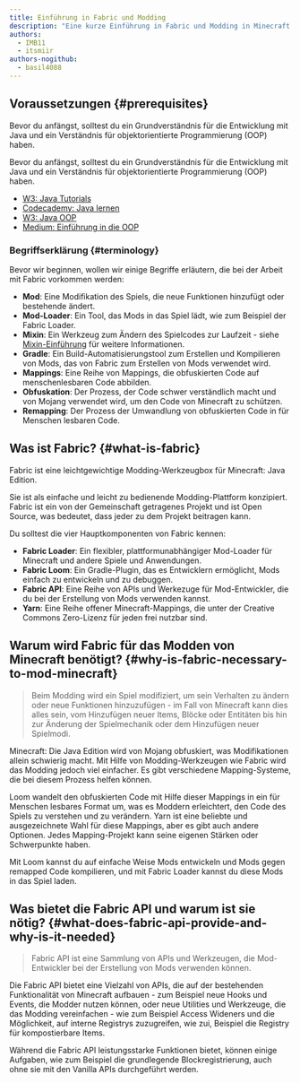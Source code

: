 ```yaml
---
title: Einführung in Fabric und Modding
description: "Eine kurze Einführung in Fabric und Modding in Minecraft: Java Edition."
authors:
  - IMB11
  - itsmiir
authors-nogithub:
  - basil4088
---
```


## Voraussetzungen {#prerequisites}

Bevor du anfängst, solltest du ein Grundverständnis für die Entwicklung mit Java und ein Verständnis für objektorientierte Programmierung (OOP) haben.

Bevor du anfängst, solltest du ein Grundverständnis für die Entwicklung mit Java und ein Verständnis für objektorientierte Programmierung (OOP) haben.

- [W3: Java Tutorials](https://www.w3schools.com/java/)
- [Codecademy: Java lernen](https://www.codecademy.com/learn/learn-java)
- [W3: Java OOP](https://www.w3schools.com/java/java_oop.asp)
- [Medium: Einführung in die OOP](https://medium.com/@Adekola_Olawale/beginners-guide-to-object-oriented-programming-a94601ea2fbd)

### Begriffserklärung {#terminology}

Bevor wir beginnen, wollen wir einige Begriffe erläutern, die bei der Arbeit mit Fabric vorkommen werden:

- **Mod**: Eine Modifikation des Spiels, die neue Funktionen hinzufügt oder bestehende ändert.
- **Mod-Loader**: Ein Tool, das Mods in das Spiel lädt, wie zum Beispiel der Fabric Loader.
- **Mixin**: Ein Werkzeug zum Ändern des Spielcodes zur Laufzeit - siehe [Mixin-Einführung](https://fabricmc.net/wiki/tutorial:mixin_introduction) für weitere Informationen.
- **Gradle**: Ein Build-Automatisierungstool zum Erstellen und Kompilieren von Mods, das von Fabric zum Erstellen von Mods verwendet wird.
- **Mappings**: Eine Reihe von Mappings, die obfuskierten Code auf menschenlesbaren Code abbilden.
- **Obfuskation**: Der Prozess, der Code schwer verständlich macht und von Mojang verwendet wird, um den Code von Minecraft zu schützen.
- **Remapping**: Der Prozess der Umwandlung von obfuskierten Code in für Menschen lesbaren Code.

## Was ist Fabric? {#what-is-fabric}

Fabric ist eine leichtgewichtige Modding-Werkzeugbox für Minecraft: Java Edition.

Sie ist als einfache und leicht zu bedienende Modding-Plattform konzipiert. Fabric ist ein von der Gemeinschaft getragenes Projekt und ist Open Source, was bedeutet, dass jeder zu dem Projekt beitragen kann.

Du solltest die vier Hauptkomponenten von Fabric kennen:

- **Fabric Loader**: Ein flexibler, plattformunabhängiger Mod-Loader für Minecraft und andere Spiele und Anwendungen.
- **Fabric Loom**: Ein Gradle-Plugin, das es Entwicklern ermöglicht, Mods einfach zu entwickeln und zu debuggen.
- **Fabric API**: Eine Reihe von APIs und Werkezuge für Mod-Entwickler, die du bei der Erstellung von Mods verwenden kannst.
- **Yarn**: Eine Reihe offener Minecraft-Mappings, die unter der Creative Commons Zero-Lizenz für jeden frei nutzbar sind.

## Warum wird Fabric für das Modden von Minecraft benötigt? {#why-is-fabric-necessary-to-mod-minecraft}

> Beim Modding wird ein Spiel modifiziert, um sein Verhalten zu ändern oder neue Funktionen hinzuzufügen - im Fall von Minecraft kann dies alles sein, vom Hinzufügen neuer Items, Blöcke oder Entitäten bis hin zur Änderung der Spielmechanik oder dem Hinzufügen neuer Spielmodi.

Minecraft: Die Java Edition wird von Mojang obfuskiert, was Modifikationen allein schwierig macht. Mit Hilfe von Modding-Werkzeugen wie Fabric wird das Modding jedoch viel einfacher. Es gibt verschiedene Mapping-Systeme, die bei diesem Prozess helfen können.

Loom wandelt den obfuskierten Code mit Hilfe dieser Mappings in ein für Menschen lesbares Format um, was es Moddern erleichtert, den Code des Spiels zu verstehen und zu verändern. Yarn ist eine beliebte und ausgezeichnete Wahl für diese Mappings, aber es gibt auch andere Optionen. Jedes Mapping-Projekt kann seine eigenen Stärken oder Schwerpunkte haben.

Mit Loom kannst du auf einfache Weise Mods entwickeln und Mods gegen remapped Code kompilieren, und mit Fabric Loader kannst du diese Mods in das Spiel laden.

## Was bietet die Fabric API und warum ist sie nötig? {#what-does-fabric-api-provide-and-why-is-it-needed}

> Fabric API ist eine Sammlung von APIs und Werkzeugen, die Mod-Entwickler bei der Erstellung von Mods verwenden können.

Die Fabric API bietet eine Vielzahl von APIs, die auf der bestehenden Funktionalität von Minecraft aufbauen - zum Beispiel neue Hooks und Events, die Modder nutzen können, oder neue Utilities und Werkzeuge, die das Modding vereinfachen - wie zum Beispiel Access Wideners und die Möglichkeit, auf interne Registrys zuzugreifen, wie zui, Beispiel die Registry für kompostierbare Items.

Während die Fabric API leistungsstarke Funktionen bietet, können einige Aufgaben, wie zum Beispiel die grundlegende Blockregistrierung, auch ohne sie mit den Vanilla APIs durchgeführt werden.

